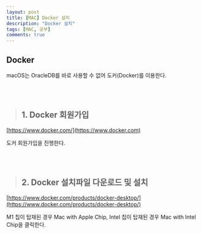 ```yaml
---
layout: post
title: [MAC] Docker 설치
description: "Docker 설치"
tags: [MAC, 공부]
comments: true
---
```


## **Docker**

macOS는 OracleDB를 바로 사용할 수 없어 도커(Docker)를 이용한다.

<br>
<br>

>## **1. Docker 회원가입**

[https://www.docker.com/](https://www.docker.com)

도커 회원가입을 진행한다.

<br>
<br>

>## **2. Docker 설치파일 다운로드 및 설치**

[https://www.docker.com/products/docker-desktop/](https://www.docker.com/products/docker-desktop/)

M1 칩이 탑재된 경우 Mac with Apple Chip,
Intel 칩이 탑재된 경우 Mac with Intel Chip을 클릭한다.  

